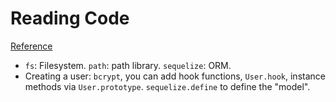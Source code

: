 # Reading Code
[Reference](https://github.com/gerardkabre/ProjectManagementApp-ExpressApi-and-React)

- `fs`: Filesystem. `path`: path library. `sequelize`: ORM.
- Creating a user: `bcrypt`, you can add hook functions, `User.hook`, instance methods via `User.prototype`. `sequelize.define` to define the "model".
